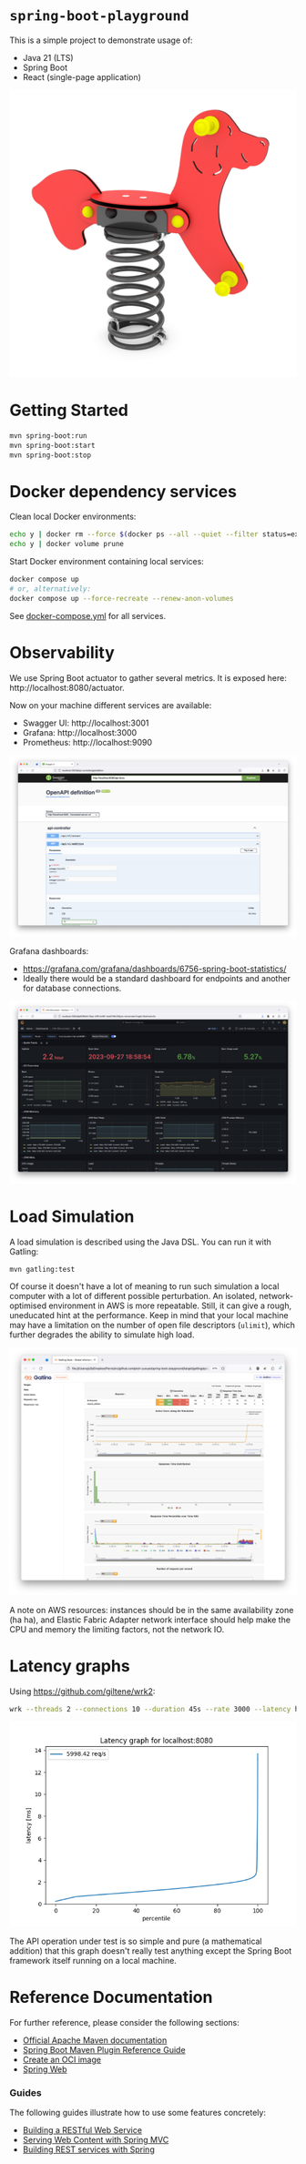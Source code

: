 # `spring-boot-playground`

This is a simple project to demonstrate usage of:
  - Java 21 (LTS)
  - Spring Boot
  - React (single-page application)

![](./doc/Spring%20playground.jpg)

# Getting Started

``` zsh
mvn spring-boot:run
mvn spring-boot:start
mvn spring-boot:stop
```

# Docker dependency services

Clean local Docker environments:

``` zsh
echo y | docker rm --force $(docker ps --all --quiet --filter status=exited)
echo y | docker volume prune
```

Start Docker environment containing local services:

``` zsh
docker compose up
# or, alternatively:
docker compose up --force-recreate --renew-anon-volumes
```

See [docker-compose.yml](./docker-compose.yml) for all services.

# Observability

We use Spring Boot actuator to gather several metrics. It is exposed here: http://localhost:8080/actuator.

Now on your machine different services are available:

- Swagger UI: http://localhost:3001
- Grafana: http://localhost:3000
- Prometheus: http://localhost:9090

![](./doc/OpenAPI.png)

Grafana dashboards:
- https://grafana.com/grafana/dashboards/6756-spring-boot-statistics/
- Ideally there would be a standard dashboard for endpoints and another for database connections.

![](./doc/Grafana.png)

# Load Simulation

A load simulation is described using the Java DSL. You can run it with Gatling:

``` zsh
mvn gatling:test
```

Of course it doesn't have a lot of meaning to run such simulation a local computer with a lot of different possible perturbation. An isolated, network-optimised environment in AWS is more repeatable. Still, it can give a rough, uneducated hint at the performance. Keep in mind that your local machine may have a limitation on the number of open file descriptors (`ulimit`), which further degrades the ability to simulate high load.

![](./doc/Gatling.png)

A note on AWS resources: instances should be in the same availability zone (ha ha), and Elastic Fabric Adapter network interface should help make the CPU and memory the limiting factors, not the network IO.

# Latency graphs

Using https://github.com/giltene/wrk2:

``` zsh
wrk --threads 2 --connections 10 --duration 45s --rate 3000 --latency http://localhost:8080/api/v1/addition\?a\=1\&b\=2 | wrk2img result-$(gdate +"%Y-%m-%dT%H:%M:%S.%3N").png
```

![](./doc/Latency%20graph%20at%206000%20req%20per%20s.png)

The API operation under test is so simple and pure (a mathematical addition) that this graph doesn't really test anything except the Spring Boot framework itself running on a local machine.

# Reference Documentation

For further reference, please consider the following sections:

* [Official Apache Maven documentation](https://maven.apache.org/guides/index.html)
* [Spring Boot Maven Plugin Reference Guide](https://docs.spring.io/spring-boot/docs/3.1.4/maven-plugin/reference/html/)
* [Create an OCI image](https://docs.spring.io/spring-boot/docs/3.1.4/maven-plugin/reference/html/#build-image)
* [Spring Web](https://docs.spring.io/spring-boot/docs/3.1.4/reference/htmlsingle/index.html#web)

### Guides
The following guides illustrate how to use some features concretely:

* [Building a RESTful Web Service](https://spring.io/guides/gs/rest-service/)
* [Serving Web Content with Spring MVC](https://spring.io/guides/gs/serving-web-content/)
* [Building REST services with Spring](https://spring.io/guides/tutorials/rest/)


